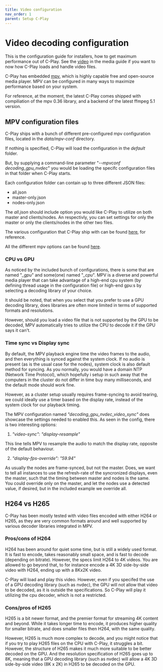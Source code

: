 ```yaml
---
title: Video configuration
nav_order: 1
parent: Setup C-Play
---
```


# Video decoding configuration

This is the configuration guide for installers, how to get maximum performance out of C-Play. See the [video](../media/video.md) in the media guide if you want to now how C-Play loads and handle video files.

C-Play has embedded [mpv](https://mpv.io/), which is highly capable free and open-source media player. MPV can be configured in many ways to maximize performance based on your system.

For reference, at the moment, the latest C-Play comes shipped with compiliation of the mpv 0.36 library, and a backend of the latest ffmpeg 5.1 version.

## MPV configuration files

C-Play ships with a bunch of different pre-configured mpv configuration files, located in the *data/mpv-conf* directory.

If nothing is specified, C-Play will load the configuration in the *default* folder.

But, by supplying a command-line parameter "*--mpvconf decoding_gpu_nvdec*" you would be loading the specifc configuration files in that folder when C-Play starts.

Each configuration folder can contain up to three different JSON files:

* all.json
* master-only.json
* nodes-only.json

The *all.json* should include option you would like C-Play to utilize on both master and clients/nodes. An respectivly, you can set settings for only the master or only the clients/nodes in the other two files.

The various configuration that C-Play ship with can be found [here](https://github.com/c-toolbox/C-Play/tree/master/data/mpv-conf), for reference.

All the different mpv options can be found [here](https://mpv.io/manual/stable/).

### CPU vs GPU

As noticed by the included bunch of configurations, there is some that are named "*_gpu*" and some(one) named "*_cpu*". MPV is a diverse and powerful media player that can take advantage of a high-end cpu system (by defining thread usage in the configuration file) or high-end gpu:s by selecting a decoding library of your choice.

It should be noted, that when you select that you prefer to use a GPU decoding library, does libraries are often more limited in terms of supported formats and resolutions.

However, should you load a video file that is not supported by the GPU to be decoded, MPV automatically tries to utilize the CPU to decode it if the GPU says it can't.

### Time sync vs Display sync

By default, the MPV playback engine time the video frames to the audio, and then everything is synced against the system clock. If no audio is present (as is the usual case for the nodes), system clock is also default method for syncing. As you normally, you would have a domain NTP (Network Time Protocol), which hopefully i setup in such away that the computers in the cluster do not differ in time buy many milliseconds, and the default mode should work fine.

However, as a cluster setup usually requires frame-syncing to avoid tearing, we could ideally use a timer based on the display rate, instead of the system clock for our playback timing.

The MPV configuration named *"decoding_gpu_nvdec_video_sync"* does showcase the settings needed to enabled this. As seen in the config, there is two interesting options: 

1) *"video-sync": "display-resample"*

This line tells MPV to resample the audio to match the display rate, opposite of the default behaviour.

2) *"display-fps-override": "59.94"*

As usually the nodes are frame-synced, but not the master. Does, we want to tell all instances to use the refresh-rate of the syncronized displays, even the master, such that the timing between master and nodes is the same. You could override only on the master, and let the nodes use a detected value, if desired, but in the included example we override all.
 
## H264 vs H265

C-Play has been mostly tested with video files encoded with either H264 or H265, as they are very common formats around and well supported by various decoder libraries integrated in MPV.

### Pros/cons of H264

H264 has been around for quiet some time, but is still a widely used format. It is fast to encode, takes reasonably small space, and is fast to decode (depending on bitrate).
However, the specs limit H264 to 4K videos. You are allowed to go beyond that, to for instance encode a 4K 3D side-by-side video with H264, ending up with a 8Kx2K video.

C-Play will load and play this video. However, even if you specifed the use of a GPU decoding library (such as nvdec), the GPU will not allow that video to be decoded, as it is outside the specifications. So C-Play will play it utilizing the cpu decoder, which is not a restricted.

### Cons/pros of H265

H265 is a bit newer format, and the premier format for streaming 4K content and beyond. While it takes longer time to encode, it produces higher quality for smaller bitrate, and does smaller files then H264, with the same quality.

However, H265 is much more complex to decode, and you might notice that if you try to play H265 files on the CPU with C-Play, it struggles a bit. However, the structure of H265 makes it much more suitable to be better decoded on the GPU. And the resolution specification of H265 goes up to 8K, meaning that a GPU decoding library (such as nvdec) will allow a 4K 3D side-by-side video (8K x 2K) in H265 to be decoded on the GPU.